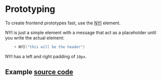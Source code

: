 # Prototyping

To create frontend prototypes fast, use the [NYI](/core/core-core/src/jsMain/kotlin/zakadabar/stack/frontend/builtin/misc/NYI.kt)
element.

NYI is just a simple element with a message that act as a placeholder until you write the actual element:

```kotlin
    + NYI("this will be the header")
```

NYI has a left and right padding of `10px`.

## Example [source code](/lib/examples/src/jsMain/kotlin/zakadabar/lib/examples/frontend/misc/NYIExample.kt)

<div data-zk-enrich="NYIExample"></div>